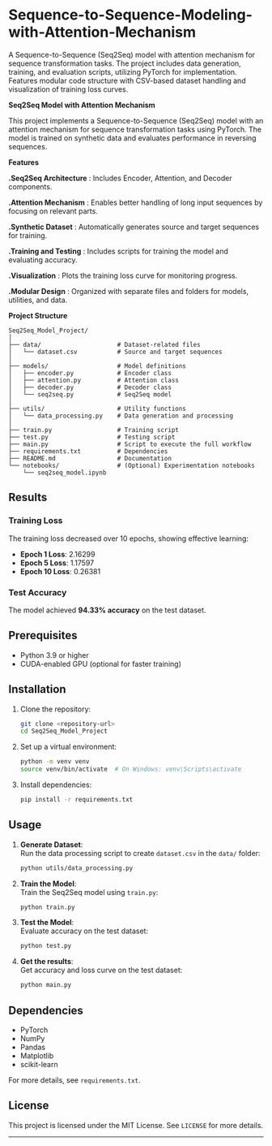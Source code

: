 # Sequence-to-Sequence-Modeling-with-Attention-Mechanism
A Sequence-to-Sequence (Seq2Seq) model with attention mechanism for sequence transformation tasks. The project includes data generation, training, and evaluation scripts, utilizing PyTorch for implementation. Features modular code structure with CSV-based dataset handling and visualization of training loss curves.


**Seq2Seq Model with Attention Mechanism**

This project implements a Sequence-to-Sequence (Seq2Seq) model with an attention mechanism for sequence transformation tasks using PyTorch. The model is trained on synthetic data and evaluates performance in reversing sequences.

**Features**

**.Seq2Seq Architecture** : Includes Encoder, Attention, and Decoder components.

**.Attention Mechanism** : Enables better handling of long input sequences by focusing on relevant parts.

**.Synthetic Dataset** : Automatically generates source and target sequences for training.

**.Training and Testing** : Includes scripts for training the model and evaluating accuracy.

**.Visualization** : Plots the training loss curve for monitoring progress.

**.Modular Design** : Organized with separate files and folders for models, utilities, and data.


**Project Structure**

```
Seq2Seq_Model_Project/
│
├── data/                     # Dataset-related files
│   └── dataset.csv           # Source and target sequences
│
├── models/                   # Model definitions
│   ├── encoder.py            # Encoder class
│   ├── attention.py          # Attention class
│   ├── decoder.py            # Decoder class
│   └── seq2seq.py            # Seq2Seq model
│
├── utils/                    # Utility functions
│   └── data_processing.py    # Data generation and processing
│
├── train.py                  # Training script
├── test.py                   # Testing script
├── main.py                   # Script to execute the full workflow
├── requirements.txt          # Dependencies
├── README.md                 # Documentation
└── notebooks/                # (Optional) Experimentation notebooks
    └── seq2seq_model.ipynb
```

## Results
### Training Loss
The training loss decreased over 10 epochs, showing effective learning:
- **Epoch 1 Loss**:  2.16299
- **Epoch 5 Loss**:  1.17597
- **Epoch 10 Loss**: 0.26381  

### Test Accuracy
The model achieved **94.33% accuracy** on the test dataset.

## Prerequisites
- Python 3.9 or higher
- CUDA-enabled GPU (optional for faster training)

## Installation
1. Clone the repository:  
   ```bash
   git clone <repository-url>
   cd Seq2Seq_Model_Project
   ```
2. Set up a virtual environment:  
   ```bash
   python -m venv venv
   source venv/bin/activate  # On Windows: venv\Scripts\activate
   ```
3. Install dependencies:  
   ```bash
   pip install -r requirements.txt
   ```

## Usage
1. **Generate Dataset**:  
   Run the data processing script to create `dataset.csv` in the `data/` folder:  
   ```bash
   python utils/data_processing.py
   ```
2. **Train the Model**:  
   Train the Seq2Seq model using `train.py`:  
   ```bash
   python train.py
   ```
3. **Test the Model**:  
   Evaluate accuracy on the test dataset:  
   ```bash
   python test.py
4. **Get the results**:  
   Get accuracy and loss curve on the test dataset:  
   ```bash
   python main.py
   ```

## Dependencies
- PyTorch  
- NumPy  
- Pandas  
- Matplotlib  
- scikit-learn  

For more details, see `requirements.txt`.

## License
This project is licensed under the MIT License. See `LICENSE` for more details.

---

